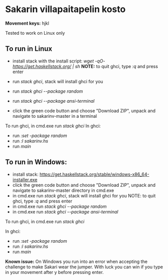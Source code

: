 # Sakarin villapaitapelin kosto

**Movement keys:** hjkl

Tested to work on Linux only

## To run in Linux
  - install stack with the install script: *wget -qO- https://get.haskellstack.org/ | sh*
      **NOTE:** to quit ghci, type *:q* and press enter
  - run *stack ghci*, stack will install ghci for you
  - run *stack ghci --package random*
  - run *stack ghci --package ansi-terminal*

  - click the green code button and choose "Download ZIP", unpack and navigate to sakarinv-master in a terminal

To run ghci, in cmd.exe run *stack ghci*
  In ghci:
  - run *:set -package random*
  - run *:l sakarinv.hs*
  - run *main*

## To run in Windows: 
  - install stack: https://get.haskellstack.org/stable/windows-x86_64-installer.exe
  - click the green code button and choose "Download ZIP", unpack and navigate to sakarinv-master directory in cmd.exe
  - in cmd.exe run *stack ghci*, stack will install ghci for you
      NOTE: to quit ghci, type *:q* and press enter
  - in cmd.exe run *stack ghci --package random*
  - in cmd.exe run *stack ghci --package ansi-terminal*

To run ghci, in cmd.exe run *stack ghci*

  In ghci:
  - run *:set -package random*
  - run *:l sakarinv.hs*
  - run *main*

**Known issue:** On Windows you run into an error when accepting the challenge to make Sakari wear the jumper. With luck you can win if you type in your movement after y before pressing enter.
